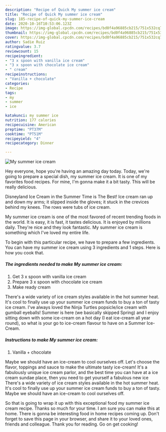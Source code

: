 ```yaml
---
description: "Recipe of Quick My summer ice cream"
title: "Recipe of Quick My summer ice cream"
slug: 185-recipe-of-quick-my-summer-ice-cream
date: 2020-10-16T10:53:06.123Z
image: https://img-global.cpcdn.com/recipes/bd0f4a96885cb215/751x532cq70/my-summer-ice-cream-recipe-main-photo.jpg
thumbnail: https://img-global.cpcdn.com/recipes/bd0f4a96885cb215/751x532cq70/my-summer-ice-cream-recipe-main-photo.jpg
cover: https://img-global.cpcdn.com/recipes/bd0f4a96885cb215/751x532cq70/my-summer-ice-cream-recipe-main-photo.jpg
author: Sadie Ruiz
ratingvalue: 3.7
reviewcount: 15
recipeingredient:
- "3 x spoon with vanilla ice cream"
- "3 x spoon with chocolate ice cream"
- " cream"
recipeinstructions:
- "Vanilla + chocolate"
categories:
- Recipe
tags:
- my
- summer
- ice

katakunci: my summer ice 
nutrition: 177 calories
recipecuisine: American
preptime: "PT37M"
cooktime: "PT51M"
recipeyield: "4"
recipecategory: Dinner

---
```



![My summer ice cream](https://img-global.cpcdn.com/recipes/bd0f4a96885cb215/751x532cq70/my-summer-ice-cream-recipe-main-photo.jpg)

Hey everyone, hope you're having an amazing day today. Today, we're going to prepare a special dish, my summer ice cream. It is one of my favorites food recipes. For mine, I'm gonna make it a bit tasty. This will be really delicious.

Disneyland Ice Cream in the Summer Time is The Best! Ice cream ran up and down my arms; it slipped inside the gloves; it stuck in the crevices behind my knees. The rows were tubs of ice cream.

My summer ice cream is one of the most favored of recent trending foods in the world. It is easy, it is fast, it tastes delicious. It is enjoyed by millions daily. They're nice and they look fantastic. My summer ice cream is something which I've loved my entire life.


To begin with this particular recipe, we have to prepare a few ingredients. You can have my summer ice cream using 3 ingredients and 1 steps. Here is how you cook that.

<!--inarticleads1-->

##### The ingredients needed to make My summer ice cream:

1. Get 3 x spoon with vanilla ice cream
1. Prepare 3 x spoon with chocolate ice cream
1. Make ready  cream


There&#39;s a wide variety of ice cream styles available in the hot summer heat. It&#39;s cool to finally use up your summer ice cream funds to buy a ton of tasty ice cream. I&#39;ve always loved the Ninja Turtles popsicle/ice cream with gumball eyeballs! Summer is here (we basically skipped Spring) and I enjoy sitting down with some ice-cream on a hot day (I eat ice-cream all year round), so what is your go to ice-cream flavour to have on a Summer Ice-Cream. 

<!--inarticleads2-->

##### Instructions to make My summer ice cream:

1. Vanilla + chocolate


Maybe we should have an ice-cream to cool ourselves off. Let&#39;s choose the flavor, toppings and sauce to make the ultimate tasty ice-cream! It&#39;s a fabulously unique ice cream parlor, and the best time you can have at a ice cream sundae place, then you need to get yourself a fabulous new ice There&#39;s a wide variety of ice cream styles available in the hot summer heat. It&#39;s cool to finally use up your summer ice cream funds to buy a ton of tasty. Maybe we should have an ice-cream to cool ourselves off. 

So that is going to wrap it up with this exceptional food my summer ice cream recipe. Thanks so much for your time. I am sure you can make this at home. There is gonna be interesting food in home recipes coming up. Don't forget to save this page in your browser, and share it to your loved ones, friends and colleague. Thank you for reading. Go on get cooking!
